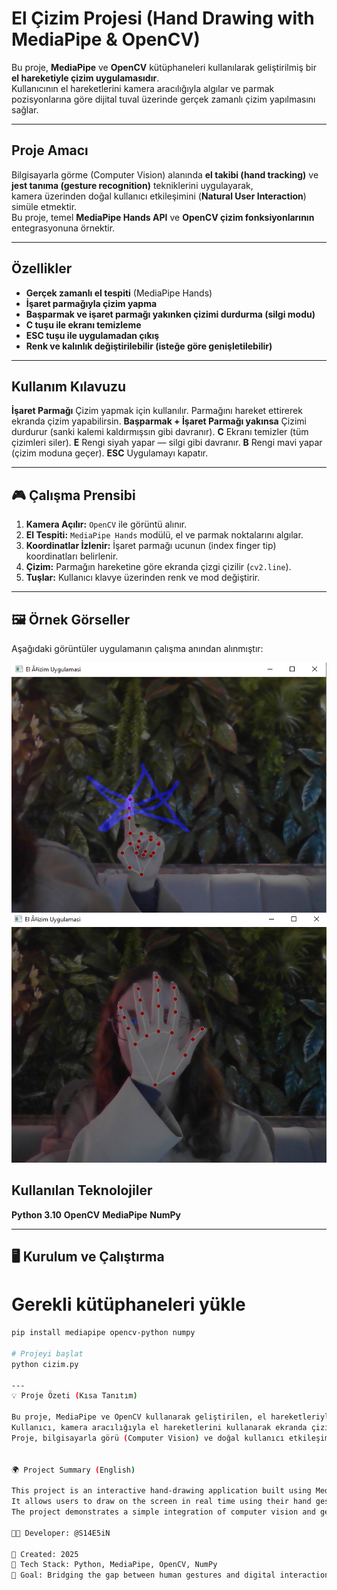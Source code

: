 # El Çizim Projesi (Hand Drawing with MediaPipe & OpenCV)

Bu proje, **MediaPipe** ve **OpenCV** kütüphaneleri kullanılarak geliştirilmiş bir **el hareketiyle çizim uygulamasıdır**.  
Kullanıcının el hareketlerini kamera aracılığıyla algılar ve parmak pozisyonlarına göre dijital tuval üzerinde gerçek zamanlı çizim yapılmasını sağlar.

---

## Proje Amacı
Bilgisayarla görme (Computer Vision) alanında **el takibi (hand tracking)** ve **jest tanıma (gesture recognition)** tekniklerini uygulayarak,  
kamera üzerinden doğal kullanıcı etkileşimini (**Natural User Interaction**) simüle etmektir.  
Bu proje, temel **MediaPipe Hands API** ve **OpenCV çizim fonksiyonlarının** entegrasyonuna örnektir.

---

## Özellikler
- **Gerçek zamanlı el tespiti** (MediaPipe Hands)
- **İşaret parmağıyla çizim yapma**
- **Başparmak ve işaret parmağı yakınken çizimi durdurma (silgi modu)**
- **C tuşu ile ekranı temizleme**
- **ESC tuşu ile uygulamadan çıkış**
- **Renk ve kalınlık değiştirilebilir (isteğe göre genişletilebilir)**

---

## Kullanım Kılavuzu

 **İşaret Parmağı**  Çizim yapmak için kullanılır. Parmağını hareket ettirerek ekranda çizim yapabilirsin. 
 **Başparmak + İşaret Parmağı yakınsa** Çizimi durdurur (sanki kalemi kaldırmışsın gibi davranır). 
 **C**  Ekranı temizler (tüm çizimleri siler). 
 **E**  Rengi siyah yapar — silgi gibi davranır. 
 **B**  Rengi mavi yapar (çizim moduna geçer). 
 **ESC**  Uygulamayı kapatır. 

---

## 🎮 Çalışma Prensibi

1. **Kamera Açılır:** `OpenCV` ile görüntü alınır.  
2. **El Tespiti:** `MediaPipe Hands` modülü, el ve parmak noktalarını algılar.  
3. **Koordinatlar İzlenir:** İşaret parmağı ucunun (index finger tip) koordinatları belirlenir.  
4. **Çizim:** Parmağın hareketine göre ekranda çizgi çizilir (`cv2.line`).  
5. **Tuşlar:** Kullanıcı klavye üzerinden renk ve mod değiştirir.  

---

## 🖼️ Örnek Görseller

Aşağıdaki görüntüler uygulamanın çalışma anından alınmıştır:

![Çizim Modu](demo1.png)  
![El Tespiti](demo2.png)


## Kullanılan Teknolojiler
  **Python 3.10**
  **OpenCV** 
  **MediaPipe** 
  **NumPy**

---

## 🖥️ Kurulum ve Çalıştırma

# Gerekli kütüphaneleri yükle
```bash
pip install mediapipe opencv-python numpy

# Projeyi başlat
python cizim.py

---
💡 Proje Özeti (Kısa Tanıtım)

Bu proje, MediaPipe ve OpenCV kullanarak geliştirilen, el hareketleriyle etkileşimli çizim uygulamasıdır.
Kullanıcı, kamera aracılığıyla el hareketlerini kullanarak ekranda çizim yapabilir, silgi moduna geçebilir veya renk değiştirebilir.
Proje, bilgisayarla görü (Computer Vision) ve doğal kullanıcı etkileşimi (Natural User Interaction) konularında temel bir örnektir.


🌍 Project Summary (English)

This project is an interactive hand-drawing application built using MediaPipe and OpenCV.
It allows users to draw on the screen in real time using their hand gestures captured by the webcam.
The project demonstrates a simple integration of computer vision and gesture-based interaction concepts.

👩‍💻 Developer: @S14E5iN

📅 Created: 2025
🧠 Tech Stack: Python, MediaPipe, OpenCV, NumPy
🎯 Goal: Bridging the gap between human gestures and digital interaction
